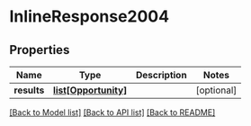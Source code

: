 # InlineResponse2004

## Properties
Name | Type | Description | Notes
------------ | ------------- | ------------- | -------------
**results** | [**list[Opportunity]**](Opportunity.md) |  | [optional] 

[[Back to Model list]](../README.md#documentation-for-models) [[Back to API list]](../README.md#documentation-for-api-endpoints) [[Back to README]](../README.md)

